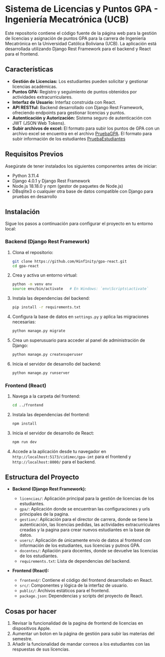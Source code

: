 # Sistema de Licencias y Puntos GPA - Ingeniería Mecatrónica (UCB)

Este repositorio contiene el código fuente de la página web para la gestión de licencias y asignación de puntos GPA para la carrera de Ingeniería Mecatrónica en la Universidad Católica Boliviana (UCB). La aplicación está desarrollada utilizando Django Rest Framework para el backend y React para el frontend.

## Características

- **Gestión de Licencias:** Los estudiantes pueden solicitar y gestionar licencias académicas.
- **Puntos GPA:** Registro y seguimiento de puntos obtenidos por actividades extracurriculares.
- **Interfaz de Usuario:** Interfaz construida con React.
- **API RESTful:** Backend desarrollado con Django Rest Framework, ofreciendo endpoints para gestionar licencias y puntos.
- **Autenticación y Autorización:** Sistema seguro de autenticación con JWT (JSON Web Tokens).
- **Subir archivos de excel:** El formato para subir los puntos de GPA con un archivo excel se encuentra en el archivo [PruebaGPA](../../PruebaGPA.xlsx). El formato para subir información de los estudiantes [PruebaEstudiantes](PruebaEstudiantes.xlsx)

## Requisitos Previos

Asegúrate de tener instalados los siguientes componentes antes de iniciar:

- Python 3.11.4
- Django 4.0.1 y Django Rest Framework
- Node.js 18.18.0 y npm (gestor de paquetes de Node.js)
- DBsqlite3 o cualquier otra base de datos compatible con Django para pruebas en desarrollo

## Instalación

Sigue los pasos a continuación para configurar el proyecto en tu entorno local:

### Backend (Django Rest Framework)

1. Clona el repositorio:

    ```bash
    git clone https://github.com/Hinf1nity/gpa-react.git
    cd gpa-react
    ```

2. Crea y activa un entorno virtual:

    ```bash
    python -m venv env
    source env/bin/activate   # En Windows: `env\Scripts\activate`
    ```

3. Instala las dependencias del backend:

    ```bash
    pip install -r requirements.txt
    ```

4. Configura la base de datos en `settings.py` y aplica las migraciones necesarias:

    ```bash
    python manage.py migrate
    ```

5. Crea un superusuario para acceder al panel de administración de Django:

    ```bash
    python manage.py createsuperuser
    ```

6. Inicia el servidor de desarrollo del backend:

    ```bash
    python manage.py runserver
    ```

### Frontend (React)

1. Navega a la carpeta del frontend:

    ```bash
    cd ../frontend
    ```

2. Instala las dependencias del frontend:

    ```bash
    npm install
    ```

3. Inicia el servidor de desarrollo de React:

    ```bash
    npm run dev
    ```

4. Accede a la aplicación desde tu navegador en `http://localhost:5173/cidimec/gpa-imt` para el frontend y `http://localhost:8000/` para el backend.

## Estructura del Proyecto

- **Backend (Django Rest Framework):**
  - `licencias/`: Aplicación principal para la gestión de licencias de los estudiantes.
  - `gpa/`: Aplicación donde se encuentran las configuraciones y urls principales de la pagina.
  - `gestion/`: Aplicación para el director de carrera, donde se tiene la autenticación, las licencias pedidas, las actividades extracurriculares creadas y la pagina para crear nuevos estudiantes en la base de datos.
  - `users/`: Aplicación de únicamente envio de datos al frontend con información de los estudiantes, sus licencias y putnos GPA.
  - `docentes/`: Apliación para docentes, donde se devuelve las licencias de los estudiantes.
  - `requirements.txt`: Lista de dependencias del backend.

- **Frontend (React):**
  - `frontend/`: Contiene el código del frontend desarrollado en React.
  - `src/`: Componentes y lógica de la interfaz de usuario.
  - `public/`: Archivos estáticos para el frontend.
  - `package.json`: Dependencias y scripts del proyecto de React.

## Cosas por hacer

1. Revisar la funcionalidad de la pagina de frontend de licencias en dispositivos Apple.
2. Aumentar un boton en la página de gestión para subir las materias del semestre.
3. Añadir la funcionalidad de mandar correos a los estudiantes con las respuestas de sus licencias.